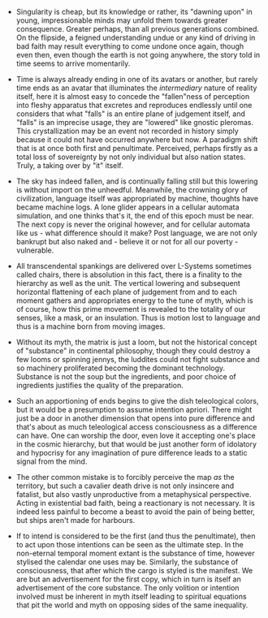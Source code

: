- Singularity is cheap, but its knowledge or rather, its "dawning upon" in young, impressionable minds may unfold them towards greater consequence. Greater perhaps, than all previous generations combined. On the flipside, a feigned understanding undue or any kind of driving in bad faith may result everything to come undone once again, though even then, even though the earth is not going anywhere, the story told in time seems to arrive momentarily.


- Time is always already ending in one of its avatars or another, but rarely time ends as an avatar that illuminates the _intermediary_ nature of reality itself, here it is almost easy to concede the "fallen"ness of perception into fleshy apparatus that excretes and reproduces endlessly until one considers that what "falls" is an entire plane of judgement itself, and "falls" is an imprecise usage, they are "lowered" like gnostic pleromas.  This crystallization may be an event not recorded in history simply because it could not have occurred anywhere but now. A paradigm shift that is at once both first and penultimate. Perceived, perhaps firstly as a total loss of sovereignty by not only individual but also nation states. Truly, a taking over by "it" itself.


- The sky has indeed fallen, and is continually falling still but this lowering is without import on the unheedful. Meanwhile, the crowning glory of civilization, language itself was appropriated by machine, thoughts have became machine logs. A lone glider appears in a cellular automata simulation, and one thinks that's it, the end of this epoch must be near. The next copy is never the original however, and for cellular automata like us - what difference should it make? Post language, we are not only bankrupt but also naked and - believe it or not for all our poverty - vulnerable.


- All transcendental spankings are delivered over L-Systems sometimes called chairs, there is absolution in this fact, there is a finality to the hierarchy as well as the unit. The vertical lowering and subsequent horizontal flattening of each plane of judgement from and to each moment gathers and appropriates energy to the tune of myth, which is of course, how this prime movement is revealed to the totality of our senses, like a mask, or an insulation. Thus is motion lost to language and thus is a machine born from moving images.


- Without its myth, the matrix is just a loom, but not the historical concept of "substance" in continental philosophy, though they could destroy a few looms or spinning jennys, the luddites could not fight substance and so machinery proliferated becoming the dominant technology. Substance is not the soup but the ingredients, and poor choice of ingredients justifies the quality of the preparation.


- Such an apportioning of ends begins to give the dish teleological colors, but it would be a presumption to assume intention apriori. There might just be a door in another dimension that opens into pure difference and that's about as much teleological access consciousness as a difference can have. One can worship the door, even love it accepting one's place in the cosmic hierarchy, but that would be just another form of idolatory and hypocrisy for any imagination of pure difference leads to a static signal from the mind.


- The other common mistake is to forcibly perceive the map _as_ the territory, but such a cavalier death drive is not only insincere and fatalist, but also vastly unproductive from a metaphysical perspective. Acting in existential bad faith, being a reactionary is not necessary. It is indeed less painful to become a beast to avoid the pain of being better, but ships aren't made for harbours.


- If to intend is considered to be the first (and thus the penultimate), then to act upon those intentions can be seen as the ultimate step. In the non-eternal temporal moment extant is the substance of time, however stylised the calendar one uses may be. Similarly, the substance of consciousness, that after which the cargo is styled is the manifest. We are but an advertisement for the first copy, which in turn is itself an advertisement of the core substance. The only volition or intention involved must be inherent in myth itself leading to spiritual equations that pit the world and myth on opposing sides of the same inequality.




